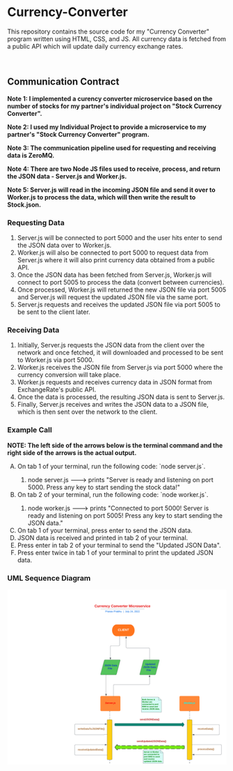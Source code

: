 # Currency-Converter
This repository contains the source code for my "Currency Converter" program written using HTML, CSS, and JS. All currency data is fetched from a public API which will update daily currency exchange rates.

<br>

## Communication Contract
<p><b>Note 1: I implemented a curency converter microservice based on the number of stocks for my partner's individual project on "Stock Currency Converter".</b></p>
<p><b>Note 2: I used my Individual Project to provide a microservice to my partner's "Stock Currency Converter" program.</b></p>
<p><b>Note 3: The communication pipeline used for requesting and receiving data is ZeroMQ.</b></p>
<p><b>Note 4: There are two Node JS files used to receive, process, and return the JSON data - Server.js and Worker.js.</b></p>
<p><b>Note 5: Server.js will read in the incoming JSON file and send it over to Worker.js to process the data, which will then write the result to Stock.json.</b></p>

<h3>Requesting Data</h3>
<ol>
  <li>Server.js will be connected to port 5000 and the user hits enter to send the JSON data over to Worker.js.</li>
  <li>Worker.js will also be connected to port 5000 to request data from Server.js where it will also print currency data obtained from a public API.</li>
  <li>Once the JSON data has been fetched from Server.js, Worker.js will connect to port 5005 to process the data (convert between currencies).</li>
  <li>Once processed, Worker.js will returned the new JSON file via port 5005 and Server.js will request the updated JSON file via the same port.</li>
  <li>Server.js requests and receives the updated JSON file via port 5005 to be sent to the client later.</li>
</ol>

<h3>Receiving Data</h3>
<ol>
  <li>Initially, Server.js requests the JSON data from the client over the network and once fetched, it will downloaded and processed to be sent to Worker.js via port 5000.</li>
  <li>Worker.js receives the JSON file from Server.js via port 5000 where the currency conversion will take place.</li>
  <li>Worker.js requests and receives currency data in JSON format from ExchangeRate's public API.</li>
  <li>Once the data is processed, the resulting JSON data is sent to Server.js.</li>
  <li>Finally, Server.js receives and writes the JSON data to a JSON file, which is then sent over the network to the client.</li>
</ol>

<h3>Example Call</h3>
<p><b>NOTE: The left side of the arrows below is the terminal command and the right side of the arrows is the actual output.</b></p>
<ol type="A">
	<li>On tab 1 of your terminal, run the following code: `node server.js`.</li>
	<ol>
		<li>node server.js   --->   prints "Server is ready and listening on port 5000. Press any key to start sending the stock data!"</li>
	</ol>
	<li>On tab 2 of your terminal, run the following code: `node worker.js`.</li>
	<ol>
		<li>node worker.js   --->   prints "Connected to port 5000! Server is ready and listening on port 5005! Press any key to start sending the JSON data."</li>
	</ol>
	<li>On tab 1 of your terminal, press enter to send the JSON data.</li>
	<li>JSON data is received and printed in tab 2 of your terminal.</li>
	<li>Press enter in tab 2 of your terminal to send the "Updated JSON Data".</li>
	<li>Press enter twice in tab 1 of your terminal to print the updated JSON data.</li>
</ol>

<h3>UML Sequence Diagram</h3>

![Microservice Design Flowchart](Microservice_Flowchart.png)
